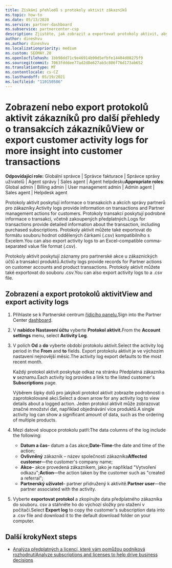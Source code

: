 ```yaml
---
title: Získání přehledů s protokoly aktivit zákazníků
ms.topic: how-to
ms.date: 05/13/2020
ms.service: partner-dashboard
ms.subservice: partnercenter-csp
description: Zjistěte, jak zobrazit a exportovat protokoly aktivit, abyste získali přehled o transakcích zákaznických účtů a dalších aktivitách správy partnerů souvisejících se zákazníkem.
author: dineshvu
ms.author: dineshvu
ms.localizationpriority: medium
ms.custom: SEOMAY.20
ms.openlocfilehash: 1bb98dd71c9e46914b90d5efbfe14404d08275f9
ms.sourcegitcommit: 7063fdddee77ad2d8e627ab3c806f76d173ab652
ms.translationtype: MT
ms.contentlocale: cs-CZ
ms.lasthandoff: 05/19/2021
ms.locfileid: "110150586"
---
```

# <a name="view-or-export-customer-activity-logs-for-more-insight-into-customer-transactions"></a><span data-ttu-id="25efb-103">Zobrazení nebo export protokolů aktivit zákazníků pro další přehledy o transakcích zákazníků</span><span class="sxs-lookup"><span data-stu-id="25efb-103">View or export customer activity logs for more insight into customer transactions</span></span>

<span data-ttu-id="25efb-104">**Odpovídající role:** Globální správce | Správce fakturace | Správce správy uživatelů | Agent správy | Sales agent | Agent helpdesku</span><span class="sxs-lookup"><span data-stu-id="25efb-104">**Appropriate roles**: Global admin | Billing admin | User management admin | Admin agent | Sales agent | Helpdesk agent</span></span>

<span data-ttu-id="25efb-105">Protokoly aktivit poskytují informace o transakcích a akcích správy partnerů pro zákazníky.</span><span class="sxs-lookup"><span data-stu-id="25efb-105">Activity logs provide information on transactions and Partner management actions for customers.</span></span> <span data-ttu-id="25efb-106">Protokoly transakcí poskytují podrobné informace o transakci, včetně zakoupených předplatných.</span><span class="sxs-lookup"><span data-stu-id="25efb-106">Logs for transactions provide detailed information about the transaction, including purchased subscriptions.</span></span> <span data-ttu-id="25efb-107">Protokoly aktivit můžete také exportovat do formátu souboru hodnot oddělených čárkami (.csv) kompatibilního s Excelem.</span><span class="sxs-lookup"><span data-stu-id="25efb-107">You can also export activity logs to an Excel-compatible comma-separated value file format (.csv).</span></span>

<span data-ttu-id="25efb-108">Protokoly aktivit poskytují záznamy pro partnerské akce u zákaznických účtů a transakcí produktů.</span><span class="sxs-lookup"><span data-stu-id="25efb-108">Activity logs provide records for Partner actions on customer accounts and product transactions.</span></span> <span data-ttu-id="25efb-109">Protokoly aktivit můžete také exportovat do souboru .csv.</span><span class="sxs-lookup"><span data-stu-id="25efb-109">You can also export activity logs to a .csv file.</span></span>

## <a name="view-and-export-activity-logs"></a><span data-ttu-id="25efb-110">Zobrazení a export protokolů aktivit</span><span class="sxs-lookup"><span data-stu-id="25efb-110">View and export activity logs</span></span>

1. <span data-ttu-id="25efb-111">Přihlaste se k Partnerské centrum [řídicího panelu.](https://partner.microsoft.com/dashboard)</span><span class="sxs-lookup"><span data-stu-id="25efb-111">Sign into the Partner Center [dashboard](https://partner.microsoft.com/dashboard).</span></span>

2. <span data-ttu-id="25efb-112">V **nabídce Nastavení účtu** vyberte **Protokol aktivit.**</span><span class="sxs-lookup"><span data-stu-id="25efb-112">From the **Account settings** menu, select **Activity Log**.</span></span>

3. <span data-ttu-id="25efb-113">V polích **Od** a **do** vyberte období protokolu aktivit.</span><span class="sxs-lookup"><span data-stu-id="25efb-113">Select the activity log period in the **From** and **to** fields.</span></span> <span data-ttu-id="25efb-114">Export protokolu aktivit je ve výchozím nastavení nejnovější měsíc.</span><span class="sxs-lookup"><span data-stu-id="25efb-114">The activity log export defaults to the most recent month.</span></span>

   <span data-ttu-id="25efb-115">Každý protokol aktivit poskytuje odkaz na stránku Předplatná zákazníka **v** seznamu.</span><span class="sxs-lookup"><span data-stu-id="25efb-115">Each activity log provides a link to the listed customer's **Subscriptions** page.</span></span>

   <span data-ttu-id="25efb-116">Výběrem šipky dolů pro jakýkoli protokol aktivit zobrazíte podrobnosti o zaprotokolované akci.</span><span class="sxs-lookup"><span data-stu-id="25efb-116">Select a down arrow for any activity log to view details about a logged action.</span></span> <span data-ttu-id="25efb-117">Jeden protokol aktivit může zobrazovat značné množství dat, například objednávání více produktů.</span><span class="sxs-lookup"><span data-stu-id="25efb-117">A single activity log can show a significant amount of data, such as the ordering of multiple products.</span></span>

4. <span data-ttu-id="25efb-118">Mezi datové sloupce protokolu patří:</span><span class="sxs-lookup"><span data-stu-id="25efb-118">The data columns of the log include the following:</span></span>
   - <span data-ttu-id="25efb-119">**Datum a čas**– datum a čas akce;</span><span class="sxs-lookup"><span data-stu-id="25efb-119">**Date-Time**-the date and time of the action;</span></span>
   - <span data-ttu-id="25efb-120">**Ovlivněný** zákazník – název společnosti zákazníka</span><span class="sxs-lookup"><span data-stu-id="25efb-120">**Affected customer**—the customer's company name;</span></span>
   - <span data-ttu-id="25efb-121">**Akce**– akce provedená zákazníkem, jako je například "Vytvoření odkazu";</span><span class="sxs-lookup"><span data-stu-id="25efb-121">**Action**—the action taken by the customer such as "created a referral";</span></span>
   - <span data-ttu-id="25efb-122">**Partnerský uživatel**– partner přidružený k aktivitě.</span><span class="sxs-lookup"><span data-stu-id="25efb-122">**Partner user**—the partner associated with the activity.</span></span>

5. <span data-ttu-id="25efb-123">Vyberte **exportovat protokol** a zkopírujte data předplatného zákazníka do souboru. csv a stáhněte ho do výchozí složky pro stažení v počítači.</span><span class="sxs-lookup"><span data-stu-id="25efb-123">Select **Export log** to copy the customer's subscription data into a .csv file and download it to the default download folder on your computer.</span></span>

## <a name="next-steps"></a><span data-ttu-id="25efb-124">Další kroky</span><span class="sxs-lookup"><span data-stu-id="25efb-124">Next steps</span></span>

- [<span data-ttu-id="25efb-125">Analýza předplatných a licencí, které vám pomůžou podniková rozhodnutí</span><span class="sxs-lookup"><span data-stu-id="25efb-125">Analyze subscriptions and licenses to help drive business decisions</span></span>](analyze-subscriptions-licenses.md)
